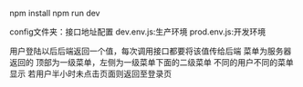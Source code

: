 npm install
npm run dev

config文件夹：接口地址配置
dev.env.js:生产环境
prod.env.js:开发环境

用户登陆以后后端返回一个值，每次调用接口都要将该值传给后端
菜单为服务器返回的
顶部为一级菜单，左侧为一级菜单下面的二级菜单
不同的用户不同的菜单显示
若用户半小时未点击页面则返回至登录页
